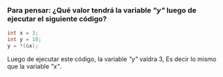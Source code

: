 ### Para pensar: ¿Qué valor tendrá la variable *"y"* luego de ejecutar el siguiente código?

~~~c
int x = 3;
int y = 10;
y = *(&x);
~~~
Luego de ejecutar este código, la variable *"y"* valdra 3, Es decir lo mismo que la variable *"x"*.

